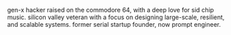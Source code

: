 gen-x hacker raised on the commodore 64, with a deep love for sid chip music. silicon valley veteran with a focus on designing large-scale, resilient, and scalable systems. former serial startup founder, now prompt engineer.
